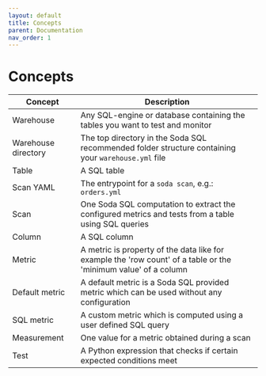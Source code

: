 ```yaml
---
layout: default
title: Concepts
parent: Documentation
nav_order: 1
---
```


# Concepts

| Concept     | Description |
| ----------- | ----------- |
| Warehouse   | Any SQL-engine or database containing the tables you want to test and monitor |
| Warehouse directory | The top directory in the Soda SQL recommended folder structure containing your `warehouse.yml` file |
| Table | A SQL table |
| Scan YAML | The entrypoint for a `soda scan`, e.g.: `orders.yml` |
| Scan | One Soda SQL computation to extract the configured metrics and tests from a table using SQL queries |
| Column | A SQL column |
| Metric | A metric is property of the data like for example the 'row count' of a table or the 'minimum value' of a column |
| Default metric | A default metric is a Soda SQL provided metric which can be used without any configuration |
| SQL metric | A custom metric which is computed using a user defined SQL query |
| Measurement | One value for a metric obtained during a scan |
| Test | A Python expression that checks if certain expected conditions meet |